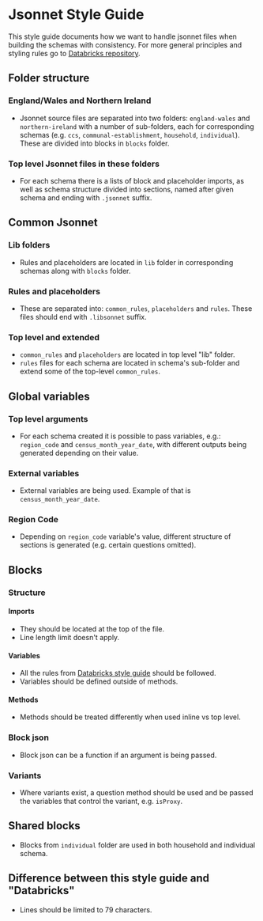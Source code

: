 # Jsonnet Style Guide
This style guide documents how we want to handle jsonnet files when building the schemas with consistency. For more general principles and styling rules go to [Databricks repository](https://github.com/databricks/jsonnet-style-guide#databricks-jsonnet-guide).

## Folder structure

### England/Wales and Northern Ireland

- Jsonnet source files are separated into two folders: `england-wales` and `northern-ireland` with a number of sub-folders, each for corresponding schemas (e.g. `ccs`, `communal-establishment`, `household`, `individual`). These are divided into blocks in `blocks` folder.

### Top level Jsonnet files in these folders

- For each schema there is a lists of block and placeholder imports, as well as schema structure divided into sections, named after given schema and ending with `.jsonnet` suffix.


## Common Jsonnet

### Lib folders

- Rules and placeholders are located in `lib` folder in corresponding schemas along with `blocks` folder.

### Rules and placeholders

- These are separated into: `common_rules`, `placeholders` and `rules`. These files should end with `.libsonnet` suffix.

### Top level and extended

- `common_rules` and `placeholders` are located in top level "lib" folder.
- `rules` files for each schema are located in schema's sub-folder and extend some of the top-level `common_rules`.

## Global variables

### Top level arguments

- For each schema created it is possible to pass variables, e.g.: `region_code` and `census_month_year_date`, with different outputs being generated depending on their value.

### External variables

- External variables are being used. Example of that is `census_month_year_date`.

### Region Code

- Depending on `region_code` variable's value, different structure of sections is generated (e.g. certain questions omitted).

## Blocks

### Structure

#### Imports

- They should be located at the top of the file.
- Line length limit doesn't apply.

#### Variables

- All the rules from [Databricks style guide](https://github.com/databricks/jsonnet-style-guide#databricks-jsonnet-guide) should be followed.
- Variables should be defined outside of methods.

#### Methods

- Methods should be treated differently when used inline vs top level.

### Block json

- Block json can be a function if an argument is being passed.

### Variants

- Where variants exist, a question method should be used and be passed the variables that control the variant, e.g. `isProxy`.

## Shared blocks

- Blocks from `individual` folder are used in both household and individual schema.

## Difference between this style guide and "Databricks"

- Lines should be limited to 79 characters.
